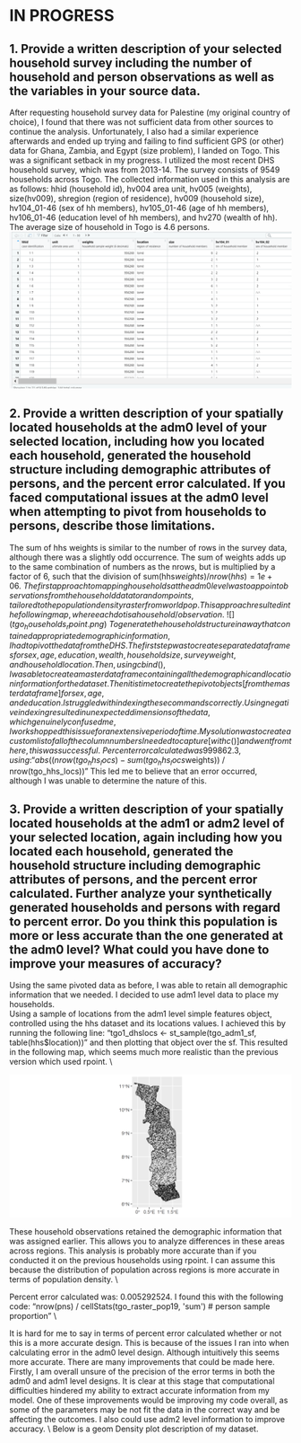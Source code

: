 # IN PROGRESS
## 1. Provide a written description of your selected household survey including the number of household and person observations as well as the variables in your source data.
   After requesting household survey data for Palestine (my original country of choice), I found that there was not sufficient data from other sources to continue the analysis. Unfortunately, I also had a similar experience afterwards and ended up trying and failing to find sufficient GPS (or other) data for Ghana, Zambia, and Egypt (size problem), I landed on Togo. This was a significant setback in my progress. I utilized the most recent DHS household survey, which was from 2013-14. The survey consists of 9549 households across Togo. The collected information used in this analysis are as follows: hhid (household id), hv004 area unit, hv005 (weights), size(hv009), shregion (region of residence), hv009 (household size), hv104_01-46 (sex of hh members), hv105_01-46 (age of hh members), hv106_01-46 (education level of hh members), and hv270 (wealth of hh). The average size of household in Togo is 4.6 persons.
![](Question1.png)
## 2.	Provide a written description of your spatially located households at the adm0 level of your selected location, including how you located each household, generated the household structure including demographic attributes of persons, and the percent error calculated. If you faced computational issues at the adm0 level when attempting to pivot from households to persons, describe those limitations.

   The sum of hhs weights is similar to the number of rows in the survey data, although there was a slightly odd occurrence. The sum of weights adds up to the same combination of numbers as the nrows, but is multiplied by a factor of 6, such that the division of sum(hhs$weights)/nrow(hhs) = 1e+06. \ 
The first approach to mapping households at the adm0 level was to appoint observations from the household data to random points, tailored to the population density raster from worldpop. This approach resulted in the following map, where each dot is a household/observation. \
![](tgo_households_rpoint.png)
\
   To generate the household structure in a way that contained appropriate demographic information, I had to pivot the data from the DHS. The first step was to create separate dataframes for sex, age, education, wealth, household size, survey weight, and household location. Then, using cbind(), I was able to create a master dataframe containing all the demographic and location information for the dataset. Then it is time to create the pivot objects [from the master dataframe] for sex, age, and education. I struggled with indexing these commands correctly. Using negative indexing resulted in unexpected dimensions of the data, which genuinely confused me, I workshopped this issue for an extensive period of time. My solution was to create a custom list of all of the column numbers I needed to capture [with c()] and went from there, this was successful.
\
   Percent error calculated was 999862.3, using: “abs((nrow(tgo_hhs_locs) - sum(tgo_hhs_locs$weights)) / nrow(tgo_hhs_locs))” This led me to believe that an error occurred, although I was unable to determine the nature of this. 

## 3.	Provide a written description of your spatially located households at the adm1 or adm2 level of your selected location, again including how you located each household, generated the household structure including demographic attributes of persons, and the percent error calculated. Further analyze your synthetically generated households and persons with regard to percent error. Do you think this population is more or less accurate than the one generated at the adm0 level? What could you have done to improve your measures of accuracy?

   Using the same pivoted data as before, I was able to retain all demographic information that we needed. I decided to use adm1 level data to place my households. \
   Using a sample of locations from the adm1 level simple features object, controlled using the hhs dataset and its locations values. I achieved this by running the following line: “tgo1_dhslocs <- st_sample(tgo_adm1_sf, table(hhs$location))” and then plotting that object over the sf. This resulted in the following map, which seems much more realistic than the previous version which used rpoint. \

![](tgo_households_adm1.png)

   These household observations retained the demographic information that was assigned earlier. This allows you to analyze differences in these areas across regions. This analysis is probably more accurate than if you conducted it on the previous households using rpoint. I can assume this because the distribution of population across regions is more accurate in terms of population density. \

   Percent error calculated was: 0.005292524. I found this with the following code: “nrow(pns) / cellStats(tgo_raster_pop19, 'sum') # person sample proportion” \
   
   It is hard for me to say in terms of percent error calculated whether or not this is a more accurate design. This is because of the issues I ran into when calculating error in the adm0 level design. Although intuitively this seems more accurate. There are many improvements that could be made here. Firstly, I am overall unsure of the precision of the error terms in both the adm0 and adm1 level designs. It is clear at this stage that computational difficulties hindered my ability to extract accurate information from my model. One of these improvements would be improving my code overall, as some of the parameters may be not fit the data in the correct way and be affecting the outcomes. I also could use adm2 level information to improve accuracy. \ Below is a geom Density plot description of my dataset.
   
